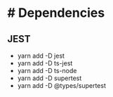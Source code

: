 # # Dependencies

## JEST

- yarn add -D jest
- yarn add -D ts-jest
- yarn add -D ts-node
- yarn add -D supertest
- yarn add -D @types/supertest
